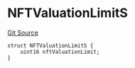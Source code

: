 # NFTValuationLimitS
[Git Source](https://github.com/thrackle-io/tron/blob/f3bd6a25d2a231a2f0551b95491d3fdfe01415dc/src/client/token/handler/diamond/RuleStorage.sol)


```solidity
struct NFTValuationLimitS {
    uint16 nftValuationLimit;
}
```

